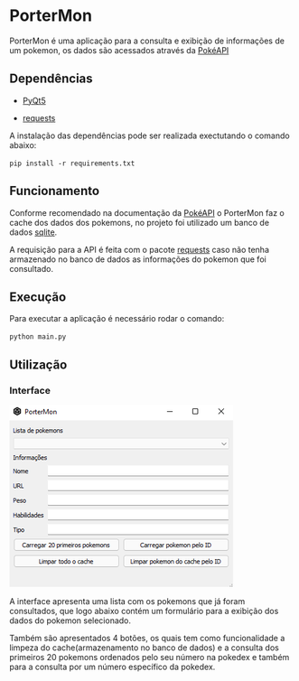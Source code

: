 # PorterMon

PorterMon é uma aplicação para a consulta e exibição de informações de um pokemon, os dados são acessados através
da [PokéAPI](https://pokeapi.co/docs/v2)

## Dependências

* [PyQt5](https://pypi.org/project/PyQt5/)

* [requests](https://pypi.org/project/requests/)

A instalação das dependências pode ser realizada exectutando o comando abaixo:

`pip install -r requirements.txt`

## Funcionamento

Conforme recomendado na documentação da [PokéAPI](https://pokeapi.co/docs/v2) o PorterMon faz o cache dos dados dos
pokemons, no projeto foi utilizado um banco de dados [sqlite](https://sqlite.org/index.html).

A requisição para a API é feita com o pacote [requests](https://pypi.org/project/requests/) caso não tenha armazenado no
banco de dados as informações do pokemon que foi consultado.

## Execução

Para executar a aplicação é necessário rodar o comando:

`python main.py`

## Utilização

### Interface

![interface.png](interface.png)

A interface apresenta uma lista com os pokemons que já foram consultados, que logo abaixo contém um formulário para a
exibição dos dados do pokemon selecionado. 

Também são apresentados 4 botões, os quais tem como funcionalidade a limpeza
do cache(armazenamento no banco de dados) e a consulta dos primeiros 20 pokemons ordenados pelo seu número na pokedex e
também para a consulta por um número específico da pokedex.
